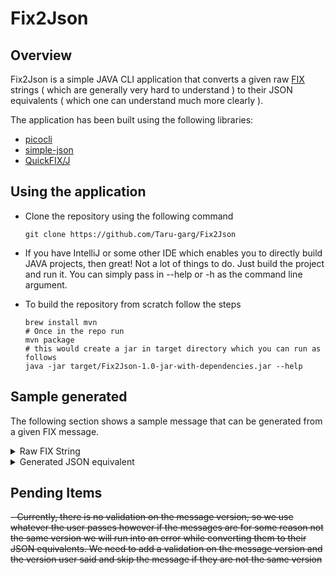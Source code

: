 # Fix2Json

## Overview
Fix2Json is a simple JAVA CLI application that converts a given raw [FIX](https://www.fixtrading.org/what-is-fix/) strings ( which are generally very hard to understand ) to their JSON equivalents ( which one can understand much more clearly ).

The application has been built using the following libraries:
- [picocli](https://picocli.info/)
- [simple-json](https://github.com/fangyidong/json-simple)
- [QuickFIX/J](https://www.quickfixj.org/)

## Using the application
- Clone the repository using the following command
    ```shell
    git clone https://github.com/Taru-garg/Fix2Json
    ```
- If you have IntelliJ or some other IDE which enables you to directly build JAVA projects, 
  then great! Not a lot of things to do. Just build the project and run it. You can simply pass in --help or -h as
  the command line argument.

- To build the repository from scratch follow the steps
  ```shell
  brew install mvn
  # Once in the repo run
  mvn package
  # this would create a jar in target directory which you can run as follows
  java -jar target/Fix2Json-1.0-jar-with-dependencies.jar --help
  ```

## Sample generated
The following section shows a sample message that can be generated from a given FIX message.

<details>
<summary>
Raw FIX String
</summary>

```
8=FIX.4.4|9=247|35=s|34=5|49=sender|52=20060319-09:08:20.881|56=target|22=8|40=2|44=9|48=ABC|55=ABC|60=20060319-09:08:19|548=184214|549=2|550=0|552=2|54=1|453=2|448=8|447=D|452=4|448=AAA35777|447=D|452=3|38=9|54=2|453=2|448=8|447=D|452=4|448=aaa|447=D|452=3|38=9|10=056|
```

</details>


<details>
<summary>
Generated JSON equivalent
</summary>

```json
[
  {
    "Header": {
      "BeginString": "FIX.4.4",
      "SenderCompID": "sender",
      "SendingTime": "20060319-09:08:20.881",
      "TargetCompID": "target",
      "MsgType": "s",
      "MsgSeqNum": "5",
      "BodyLength": "247"
    },
    "Body": {
      "Price": "9",
      "OrdType": "2",
      "Symbol": "ABC",
      "CrossType": "2",
      "CrossID": "184214",
      "SecurityIDSource": "8",
      "SecurityID": "ABC",
      "NoSides": [
        {
          "Side": "1",
          "OrderQty": "9",
          "NoPartyIDs": [
            {
              "PartyRole": "4",
              "PartyID": "8",
              "PartyIDSource": "D"
            },
            {
              "PartyRole": "3",
              "PartyID": "AAA35777",
              "PartyIDSource": "D"
            }
          ]
        },
        {
          "Side": "2",
          "OrderQty": "9",
          "NoPartyIDs": [
            {
              "PartyRole": "4",
              "PartyID": "8",
              "PartyIDSource": "D"
            },
            {
              "PartyRole": "3",
              "PartyID": "aaa",
              "PartyIDSource": "D"
            }
          ]
        }
      ],
      "CrossPrioritization": "0",
      "TransactTime": "20060319-09:08:19"
    },
    "Trailer": {
      "CheckSum": "056"
    }
  }
]
```

</details>

## Pending Items
<strike>- Currently, there is no validation on the message version, so we use whatever the user passes however if the messages are for some reason not the same version we will run into an error while converting them to their JSON equivalents. We need to add a validation on the message version and the version user said and skip the message if they are not the same version</strike>
